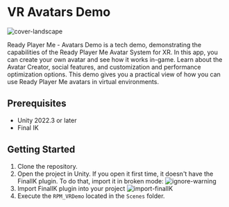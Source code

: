 # VR Avatars Demo

![cover-landscape](https://github.com/readyplayerme/unity-vr-template/assets/42868289/3968b45f-433d-4804-b9ef-67958e255397)

Ready Player Me - Avatars Demo is a tech demo, demonstrating the capabilities of the Ready Player Me Avatar System for XR. In this app, you can create your own avatar and see how it works in-game. Learn about the Avatar Creator, social features, and customization and performance optimization options. This demo gives you a practical view of how you can use Ready Player Me avatars in virtual environments.

## Prerequisites
- Unity 2022.3 or later
- Final IK

## Getting Started
1. Clone the repository.
1. Open the project in Unity. If you open it first time, it doesn't have the FinalIK plugin. To do that, import it in broken mode:
![ignore-warning](https://github.com/readyplayerme/unity-vr-template/assets/107070960/a6071008-35e9-4998-b89e-a1f31f239a60)
1. Import FinalIK plugin into your project
![import-finalIK](https://github.com/readyplayerme/unity-vr-template/assets/107070960/235d717f-0652-4a7c-8e58-42623e54a0b4)
1. Execute the `RPM_VRDemo` located in the `Scenes` folder.